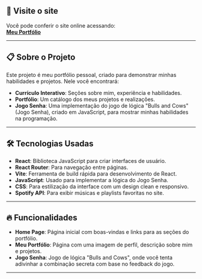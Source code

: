 ## 🚀 Visite o site

Você pode conferir o site online acessando:  
[**Meu Portfólio**](https://meu-portfolio-site.vercel.app)

---

## 📋 Sobre o Projeto

Este projeto é meu portfólio pessoal, criado para demonstrar minhas habilidades e projetos. Nele você encontrará:

- **Currículo Interativo**: Seções sobre mim, experiência e habilidades.
- **Portfólio**: Um catálogo dos meus projetos e realizações.
- **Jogo Senha**: Uma implementação do jogo de lógica "Bulls and Cows" (Jogo Senha), criado em JavaScript, para mostrar minhas habilidades na programação.

---
 
## 🛠️ Tecnologias Usadas

- **React**: Biblioteca JavaScript para criar interfaces de usuário.
- **React Router**: Para navegação entre páginas.
- **Vite**: Ferramenta de build rápida para desenvolvimento de React.
- **JavaScript**: Usado para implementar a lógica do Jogo Senha.
- **CSS**: Para estilização da interface com um design clean e responsivo.
- **Spotify API**: Para exibir músicas e playlists favoritas no site.

---

## 🔥 Funcionalidades

- **Home Page**: Página inicial com boas-vindas e links para as seções do portfólio.
- **Meu Portfólio**: Página com uma imagem de perfil, descrição sobre mim e projetos.
- **Jogo Senha**: Jogo de lógica "Bulls and Cows", onde você tenta adivinhar a combinação secreta com base no feedback do jogo.

---




